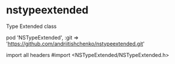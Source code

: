 nstypeextended
==============

Type Extended class


pod 'NSTypeExtended', :git => 'https://github.com/andriitishchenko/nstypeextended.git'

import all headers
#import <NSTypeExtended/NSTypeExtended.h>
